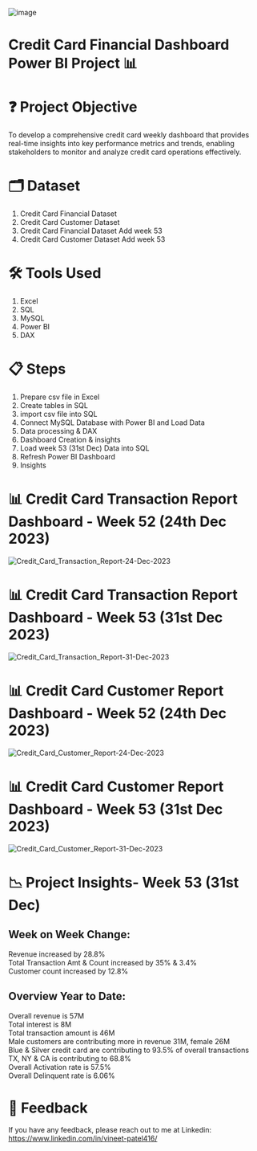 ![image](https://github.com/user-attachments/assets/4d9588bb-23fe-4689-86b5-7e96328124ef)
# Credit Card Financial Dashboard Power BI Project 📊



# ❓ Project Objective
To develop a comprehensive credit  card weekly dashboard that  provides real-time insights into key  performance metrics and trends,  enabling stakeholders to monitor  and analyze credit card operations  effectively.



# 🗂️ Dataset
1. Credit Card Financial Dataset
2. Credit Card Customer Dataset
3. Credit Card Financial Dataset Add week 53
4. Credit Card Customer Dataset Add week 53



# 🛠 Tools Used
1. Excel
2. SQL
3. MySQL
4. Power BI
5. DAX



# 📋 Steps
1. Prepare csv file in Excel
2. Create tables in SQL
3. import csv file into SQL
4. Connect MySQL Database with Power BI and Load Data
5. Data processing & DAX
6. Dashboard Creation & insights
7. Load week 53 (31st Dec) Data into SQL
8. Refresh Power BI Dashboard
9. Insights



# 📊 Credit Card Transaction Report Dashboard - Week 52 (24th Dec 2023)
![Credit_Card_Transaction_Report-24-Dec-2023](https://github.com/user-attachments/assets/fed76c25-84df-4fd2-9978-d807bb21b14c)


# 📊 Credit Card Transaction Report Dashboard - Week 53 (31st Dec 2023)
![Credit_Card_Transaction_Report-31-Dec-2023](https://github.com/user-attachments/assets/af087659-3189-4ece-92f5-c3cc190ca7ab)


# 📊 Credit Card Customer Report Dashboard - Week 52 (24th Dec 2023)
![Credit_Card_Customer_Report-24-Dec-2023](https://github.com/user-attachments/assets/c23d544c-0cd8-482a-9770-162ca9fc4779)


# 📊 Credit Card Customer Report Dashboard - Week 53 (31st Dec 2023)
![Credit_Card_Customer_Report-31-Dec-2023](https://github.com/user-attachments/assets/eb7f33eb-41e7-4892-aa01-55ef9f6d3aef)



# 📉 Project Insights- Week 53 (31st	Dec)

## Week on Week Change:  
Revenue increased by 28.8%  
Total Transaction Amt & Count increased by 35% & 3.4%    
Customer count increased by 12.8%  

## Overview Year to Date:  
Overall revenue is 57M  
Total interest is 8M  
Total transaction amount is 46M  
Male customers are contributing more in revenue 31M, female 26M  
Blue & Silver credit card are contributing to 93.5% of overall  transactions  
TX, NY & CA is contributing to 68.8%  
Overall Activation rate is 57.5%  
Overall Delinquent rate is 6.06%  


# 📩 Feedback
If you have any feedback, please reach out to me at Linkedin: https://www.linkedin.com/in/vineet-patel416/

